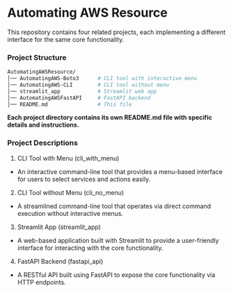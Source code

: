 # Automating AWS Resource
This repository contains four related projects, each implementing a different interface for the same core functionality.

### Project Structure
```sh
AutomatingAWSResource/
│── AutomatingAWS-Boto3      # CLI tool with interactive menu
│── AutomatingAWS-CLI        # CLI tool without menu
│── streamlit_app            # Streamlit web app
│── AutomatingAWSFastAPI     # FastAPI backend
│── README.md                # This file
```

**Each project directory contains its own README.md file with specific details and instructions.**


### Project Descriptions

1. CLI Tool with Menu (cli_with_menu)
- An interactive command-line tool that provides a menu-based interface for users to select services and actions easily.

2. CLI Tool without Menu (cli_no_menu)
- A streamlined command-line tool that operates via direct command execution without interactive menus.

3. Streamlit App (streamlit_app)

- A web-based application built with Streamlit to provide a user-friendly interface for interacting with the core functionality.

4. FastAPI Backend (fastapi_api)

- A RESTful API built using FastAPI to expose the core functionality via HTTP endpoints.



